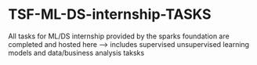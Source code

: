 # TSF-ML-DS-internship-TASKS
All tasks for ML/DS internship  provided by the sparks foundation are completed and hosted here
--> includes supervised unsupervised learning models and data/business analysis taksks 
